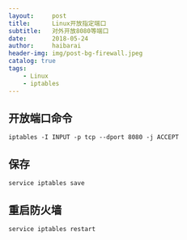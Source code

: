 ```yaml
---
layout:     post
title:      Linux开放指定端口
subtitle:   对外开放8080等端口
date:       2018-05-24
author:     haibarai
header-img: img/post-bg-firewall.jpeg
catalog: true
tags:
    - Linux
    - iptables
---
```


## 开放端口命令

    iptables -I INPUT -p tcp --dport 8080 -j ACCEPT


## 保存

	service iptables save
	
## 重启防火墙

	service iptables restart
